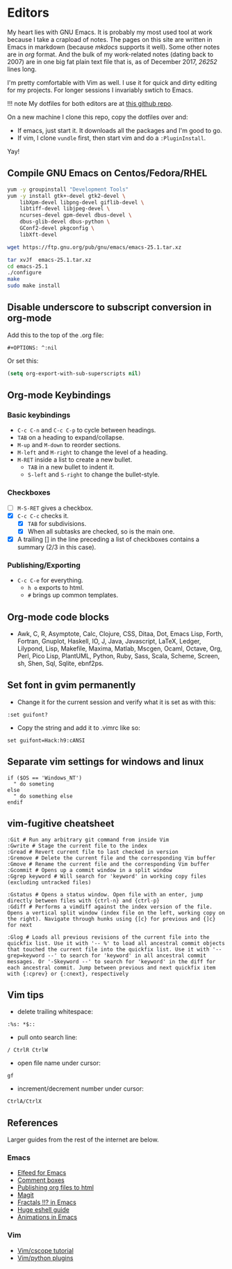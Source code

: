# Editors

My heart lies with GNU Emacs. It is probably my most used tool at work
because I take a crapload of notes. The pages on this site are written
in Emacs in markdown (because *mkdocs* supports it well). Some other
notes are in *org* format. And the bulk of my work-related notes
(dating back to 2007) are in one big fat plain text file that is, as of
December 2017, *26252* lines long.

I'm pretty comfortable with Vim as well. I use it for quick and dirty
editing for my projects. For longer sessions I invariably swtich to
Emacs.

!!! note
	My dotfiles for both editors are at [this github repo](https://github.com/arunsrin/dotfiles).

On a new machine I clone this repo, copy the dotfiles over and:

- If emacs, just start it. It downloads all the packages and I'm good to go.
- If vim, I clone `vundle` first, then start vim and do a `:PluginInstall`.

Yay!

## Compile GNU Emacs on Centos/Fedora/RHEL

``` sh
yum -y groupinstall "Development Tools" 
yum -y install gtk+-devel gtk2-devel \
	libXpm-devel libpng-devel giflib-devel \
	libtiff-devel libjpeg-devel \
	ncurses-devel gpm-devel dbus-devel \
	dbus-glib-devel dbus-python \
	GConf2-devel pkgconfig \
	libXft-devel 

wget https://ftp.gnu.org/pub/gnu/emacs/emacs-25.1.tar.xz

tar xvJf  emacs-25.1.tar.xz
cd emacs-25.1
./configure
make
sudo make install
```
## Disable underscore to subscript conversion in org-mode

Add this to the top of the .org file:

```
#+OPTIONS: ^:nil
```

Or set this:

``` lisp
(setq org-export-with-sub-superscripts nil)
```

## Org-mode Keybindings

### Basic keybindings

-   `C-c C-n` and `C-c C-p` to cycle between headings.
-   `TAB` on a heading to expand/collapse.
-   `M-up` and `M-down` to reorder sections.
-   `M-left` and `M-right` to change the level of a heading.
-   `M-RET` inside a list to create a new bullet.
    -   `TAB` in a new bullet to indent it.
    -   `S-left` and `S-right` to change the bullet-style.

### Checkboxes

-   [ ] `M-S-RET` gives a checkbox.
-   [X] `C-c C-c` checks it.
    -   [X] `TAB` for subdivisions.
    -   [X] When all subtasks are checked, so is the main one.
-   [X] A trailing [] in the line preceding a list of checkboxes contains a summary (2/3 in this case).

### Publishing/Exporting

-   `C-c C-e` for everything. 
    -   `h o` exports to html.
    -   `#` brings up common templates.

## Org-mode code blocks

-   Awk, C, R, Asymptote, Calc, Clojure, CSS, Ditaa, Dot, Emacs Lisp,
    Forth, Fortran, Gnuplot, Haskell, IO, J, Java, Javascript, LaTeX,
    Ledger, Lilypond, Lisp, Makefile, Maxima, Matlab, Mscgen, Ocaml,
    Octave, Org, Perl, Pico Lisp, PlantUML, Python, Ruby, Sass, Scala,
    Scheme, Screen, sh, Shen, Sql, Sqlite, ebnf2ps.

## Set font in gvim permanently

-   Change it for the current session and verify what it is set as with this:

``` vim
:set guifont?
```

-   Copy the string and add it to .vimrc like so:

``` vim
set guifont=Hack:h9:cANSI
```

## Separate vim settings for windows and linux

``` vim
if ($OS == 'Windows_NT')
  " do someting
else
  " do something else
endif
```
## vim-fugitive cheatsheet

``` vim
:Git # Run any arbitrary git command from inside Vim
:Gwrite # Stage the current file to the index
:Gread # Revert current file to last checked in version
:Gremove # Delete the current file and the corresponding Vim buffer
:Gmove # Rename the current file and the corresponding Vim buffer
:Gcommit # Opens up a commit window in a split window
:Ggrep keyword # Will search for 'keyword' in working copy files (excluding untracked files)

:Gstatus # Opens a status window. Open file with an enter, jump directly between files with {ctrl-n} and {ctrl-p}
:Gdiff # Performs a vimdiff against the index version of the file. Opens a vertical split window (index file on the left, working copy on the right). Navigate through hunks using {[c} for previous and {]c} for next

:Glog # Loads all previous revisions of the current file into the quickfix list. Use it with '-- %' to load all ancestral commit objects that touched the current file into the quickfix list. Use it with '--grep=keyword --' to search for 'keyword' in all ancestral commit messages. Or '-Skeyword --' to search for 'keyword' in the diff for each ancestral commit. Jump between previous and next quickfix item with {:cprev} or {:cnext}, respectively
```

## Vim tips

-   delete trailing whitespace:

``` vim
:%s: *$::
```

-   pull onto search line:

``` vim
/ CtrlR CtrlW
```

-   open file name under cursor:

``` vim
gf
```

-   increment/decrement number under cursor:

``` vim
CtrlA/CtrlX
```

## References

Larger guides from the rest of the internet are below.

### Emacs
- [Elfeed for Emacs](http://pragmaticemacs.com/emacs/read-your-rss-feeds-in-emacs-with-elfeed/)
- [Comment boxes](http://pragmaticemacs.com/emacs/comment-boxes/)
- [Publishing org files to html](https://orgmode.org/worg/org-tutorials/org-publish-html-tutorial.html)
- [Magit](https://magit.vc/)
- [Fractals !!? in Emacs](https://nullprogram.com/blog/2012/09/14/)
- [Huge eshell guide](https://www.masteringemacs.org/article/complete-guide-mastering-eshell)
- [Animations in Emacs](http://dantorop.info/project/emacs-animation/)

### Vim
- [Vim/cscope tutorial](http://cscope.sourceforge.net/cscope_vim_tutorial.html)
- [Vim/python plugins](https://realpython.com/vim-and-python-a-match-made-in-heaven/)
